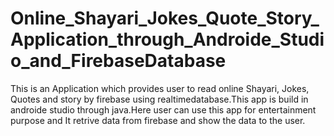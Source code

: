 # Online_Shayari_Jokes_Quote_Story_Application_through_Androide_Studio_and_FirebaseDatabase
This is an Application which provides user to read online Shayari, Jokes, Quotes and story by firebase using realtimedatabase.This app is build in androide studio through java.Here user can use this app for entertainment purpose and It retrive data from firebase and show the data to the user.
